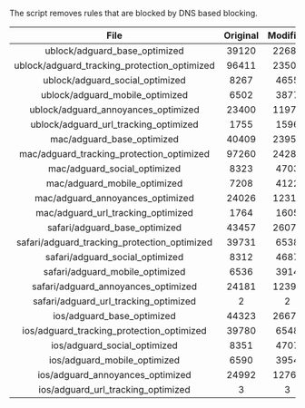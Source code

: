 The script removes rules that are blocked by DNS based blocking.


| File | Original | Modified |
|:----:|:-----:|:-----:|
| ublock/adguard_base_optimized | 39120 | 22685 |
| ublock/adguard_tracking_protection_optimized | 96411 | 23504 |
| ublock/adguard_social_optimized | 8267 | 4655 |
| ublock/adguard_mobile_optimized | 6502 | 3877 |
| ublock/adguard_annoyances_optimized | 23400 | 11976 |
| ublock/adguard_url_tracking_optimized | 1755 | 1596 |
| mac/adguard_base_optimized | 40409 | 23950 |
| mac/adguard_tracking_protection_optimized | 97260 | 24282 |
| mac/adguard_social_optimized | 8323 | 4703 |
| mac/adguard_mobile_optimized | 7208 | 4122 |
| mac/adguard_annoyances_optimized | 24026 | 12311 |
| mac/adguard_url_tracking_optimized | 1764 | 1605 |
| safari/adguard_base_optimized | 43457 | 26078 |
| safari/adguard_tracking_protection_optimized | 39731 | 6538 |
| safari/adguard_social_optimized | 8312 | 4687 |
| safari/adguard_mobile_optimized | 6536 | 3914 |
| safari/adguard_annoyances_optimized | 24181 | 12390 |
| safari/adguard_url_tracking_optimized | 2 | 2 |
| ios/adguard_base_optimized | 44323 | 26678 |
| ios/adguard_tracking_protection_optimized | 39780 | 6548 |
| ios/adguard_social_optimized | 8351 | 4707 |
| ios/adguard_mobile_optimized | 6590 | 3954 |
| ios/adguard_annoyances_optimized | 24992 | 12766 |
| ios/adguard_url_tracking_optimized | 3 | 3 |